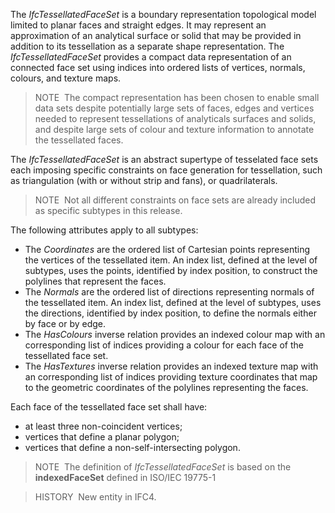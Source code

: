 ﻿The _IfcTessellatedFaceSet_ is a boundary representation topological model limited to planar faces and straight edges. It may represent an approximation of an analytical surface or solid that may be provided in addition to its tessellation as a separate shape representation. The _IfcTessellatedFaceSet_ provides a compact data representation of an connected face set using indices into ordered lists of vertices, normals, colours, and texture maps.

> NOTE&nbsp; The compact representation has been chosen to enable small data sets despite potentially large sets of faces, edges and vertices needed to represent tessellations of analyticals surfaces and solids, and despite large sets of colour and texture information to annotate the tessellated faces.

The _IfcTessellatedFaceSet_ is an abstract supertype of tesselated face sets each imposing specific constraints on face generation for tessellation, such as triangulation (with or without strip and fans), or quadrilaterals.

> NOTE&nbsp; Not all different constraints on face sets are already included as specific subtypes in this release.

The following attributes apply to all subtypes:

* The _Coordinates_ are the ordered list of Cartesian points representing the vertices of the tessellated item. An index list, defined at the level of subtypes, uses the points, identified by index position, to construct the polylines that represent the faces. 
* The _Normals_ are the ordered list of directions representing normals of the tessellated item. An index list, defined at the level of subtypes, uses the directions, identified by index position, to define the normals either by face or by edge. 
* The _HasColours_ inverse relation provides an indexed colour map with an corresponding list of indices providing a colour for each face of the tessellated face set. 
* The _HasTextures_ inverse relation provides an indexed texture map with an corresponding list of indices providing texture coordinates that map to the geometric coordinates of the polylines representing the faces. 

Each face of the tessellated face set shall have:

* at least three non-coincident vertices; 
* vertices that define a planar polygon; 
* vertices that define a non-self-intersecting polygon. 

> NOTE&nbsp; The definition of _IfcTessellatedFaceSet_ is based on the **indexedFaceSet** defined in ISO/IEC 19775-1

> HISTORY&nbsp; New entity in IFC4.